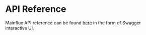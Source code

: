 # API Reference

Mainflux API reference can be found [here](http://mainflux.io:8080/)
in the form of Swagger interactive UI.
